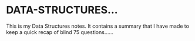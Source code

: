 # DATA-STRUCTURES...
This is my Data Structures notes.
It contains a summary that I have made to keep a quick recap of blind 75 questions......
